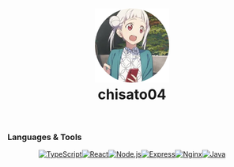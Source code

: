 <div align="center">
  <h1 align="center">
    <img src="https://raw.githubusercontent.com/chisato04/chisato04/main/assets/chisato-circle.png" width="150" alt="chisato04 Profile Picture"/>
    <br/>
    chisato04
  </h1>
</div>

<br/>

### Languages & Tools

<p align="center">
  <a href="https://www.typescriptlang.org/" target="_blank"><img src="https://img.shields.io/badge/TypeScript-3178C6?style=for-the-badge&logo=typescript&logoColor=white" alt="TypeScript"/></a><a href="https://reactjs.org/" target="_blank"><img src="https://img.shields.io/badge/React-20232A?style=for-the-badge&logo=react&logoColor=61DAFB" alt="React"/></a><a href="https://nodejs.org" target="_blank"><img src="https://img.shields.io/badge/Node.js-339933?style=for-the-badge&logo=nodedotjs&logoColor=white" alt="Node.js"/></a><a href="https://expressjs.com" target="_blank"><img src="https://img.shields.io/badge/Express.js-000000?style=for-the-badge&logo=express&logoColor=white" alt="Express"/></a><a href="https://www.nginx.com" target="_blank"><img src="https://img.shields.io/badge/Nginx-009639?style=for-the-badge&logo=nginx&logoColor=white" alt="Nginx"/></a><a href="https://www.java.com" target="_blank"><img src="https://img.shields.io/badge/Java-ED8B00?style=for-the-badge&logo=openjdk&logoColor=white" alt="Java"/></a>
</p>


